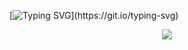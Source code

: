 [![Typing SVG](https://readme-typing-svg.demolab.com?font=Montserrat&weight=700&size=40&duration=4500&pause=&center=true&vCenter=true&width=900&height=100&lines=Hi%2C+I'm+RobuxTRex.;Hi%2C+I+make+Unity+Games.;Hi%2C+I+make+Roblox+Games.;Hi%2C+I+make+YouTube+Videos.;Hi%2C+I+make+Modifications+to+Games!;Hi%2C+I+make+Discord+Bots+with+Octocord!;Hi%2C+I+am+a+GitHub+User.;Hi%2C+I+am+Sulphur%231234+on+Discord!)](https://git.io/typing-svg)

<div align="center">
  <img src="https://github-readme-stats-phi-weld.vercel.app/api?username=robuxtrex&show_icons=true&border_radius=16&title_color=ffffff&text_color=a1a8b1&bg_color=000000&border_color=ffffff&icon_color=757980" />
</div>

[](https://komarev.com/ghpvc/?username=RobuxTRex)
